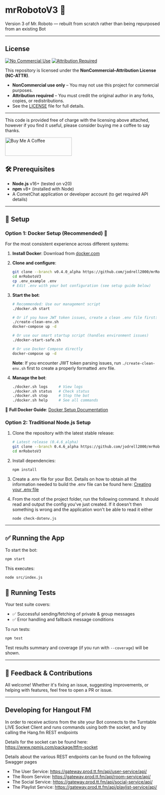 # mrRobotoV3 🤖

Version 3 of Mr. Roboto — rebuilt from scratch rather than being repurposed from an existing Bot

---

## License

[![No Commercial Use](https://img.shields.io/badge/No%20Commercial%20Use-orange?style=for-the-badge&logo=hand)](LICENSE)
[![Attribution Required](https://img.shields.io/badge/Attribution%20Required-black?style=for-the-badge&logo=book)](LICENSE)

This repository is licensed under the **NonCommercial–Attribution License (NC-ATTR)**.
- **NonCommercial use only** – You may not use this project for commercial purposes.
- **Attribution required** – You must credit the original author in any forks, copies, or redistributions.
- See the [LICENSE](LICENSE) file for full details.

---

This code is provided free of charge with the licensing above attached, however if you find it useful, please consider buying me a coffee to say thanks.

<a href="https://www.buymeacoffee.com/jodrell" target="_blank"><img src="https://cdn.buymeacoffee.com/buttons/v2/default-yellow.png" alt="Buy Me A Coffee" style="height: 60px !important;width: 217px !important;" ></a>

## 🛠️ Prerequisites

- **Node.js** v16+ (tested on v20)
- **npm** v8+ (installed with Node)
- A CometChat application or developer account (to get required API details)

---

## 🚀 Setup

### Option 1: Docker Setup (Recommended) 🐳

For the most consistent experience across different systems:

1. **Install Docker**: Download from [docker.com](https://www.docker.com/get-started)

2. **Clone and configure**:
   ```bash
   git clone --branch v0.4.0_alpha https://github.com/jodrell2000/mrRobotoV3.git
   cd mrRobotoV3
   cp .env_example .env
   # Edit .env with your bot configuration (see setup guide below)
   ```

3. **Start the bot**:
   ```bash
   # Recommended: Use our management script
   ./docker.sh start

   # Or if you have JWT token issues, create a clean .env file first:
   ./create-clean-env.sh
   docker-compose up -d

   # Or use our smart startup script (handles environment issues)
   ./docker-start-safe.sh

   # Or use Docker Compose directly
   docker-compose up -d
   ```
   
   **Note**: If you encounter JWT token parsing issues, run `./create-clean-env.sh` first to create a properly formatted .env file.

4. **Manage the bot**:
   ```bash
   ./docker.sh logs     # View logs
   ./docker.sh status   # Check status
   ./docker.sh stop     # Stop the bot
   ./docker.sh help     # See all commands
   ```

📖 **Full Docker Guide**: [Docker Setup Documentation](docs/DOCKER_SETUP.md)

### Option 2: Traditional Node.js Setup

1. Clone the repository with the latest stable release:
   ```bash
   # Latest release (0.4.6_alpha)
   git clone --branch 0.4.6_alpha https://github.com/jodrell2000/mrRobotoV3.git
   cd mrRobotoV3
   ```
2. Install dependencies:
   ```bash
   npm install
   ```
3. Create a .env file for your Bot. Details on how to obtain all the information needed to build the .env file can be found here: [Creating your .env file](docs/CREATING_YOUR_ENV_FILE.md)

4. From the root of the project folder, run the following command. It should read and output the config you've just created. If it doesn't then something is wrong and the application won't be able to read it either
   ```
   node check-dotenv.js
   ```
---

## ✅ Running the App

To start the bot:

```bash
npm start
```

This executes:

```bash
node src/index.js
```

## 🧪 Running Tests

Your test suite covers:

- ✅ Successful sending/fetching of private & group messages
- ✅ Error handling and fallback message conditions

To run tests:

```bash
npm test
```

Test results summary and coverage (if you run with `--coverage`) will be shown.

---

## 🤝 Feedback & Contributions

All welcome! Whether it's fixing an issue, suggesting improvements, or helping with features, feel free to open a PR or issue.

---


## Developing for Hangout FM

In order to receive actions from the site your Bot connects to the Turntable LIVE Socket Client and runs commands using both the socket, and by calling the Hang.fm REST endpoints

Details for the socket can be found here: https://www.npmjs.com/package/ttfm-socket

Details about the various REST endpoints can be found on the following Swagger pages
* The User Service: https://gateway.prod.tt.fm/api/user-service/api/
* The Room Service: https://gateway.prod.tt.fm/api/room-service/api/
* The Social Service: https://gateway.prod.tt.fm/api/social-service/api/
* The Playlist Service: https://gateway.prod.tt.fm/api/playlist-service/api/
